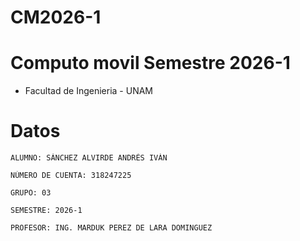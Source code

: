 # CM2026-1
# Computo movil Semestre 2026-1
- Facultad de Ingenieria - UNAM
# Datos
```
ALUMNO: SÁNCHEZ ALVIRDE ANDRÉS IVÁN
```
```
NÚMERO DE CUENTA: 318247225
```
```
GRUPO: 03
```
```
SEMESTRE: 2026-1
```
```
PROFESOR: ING. MARDUK PEREZ DE LARA DOMINGUEZ
```
